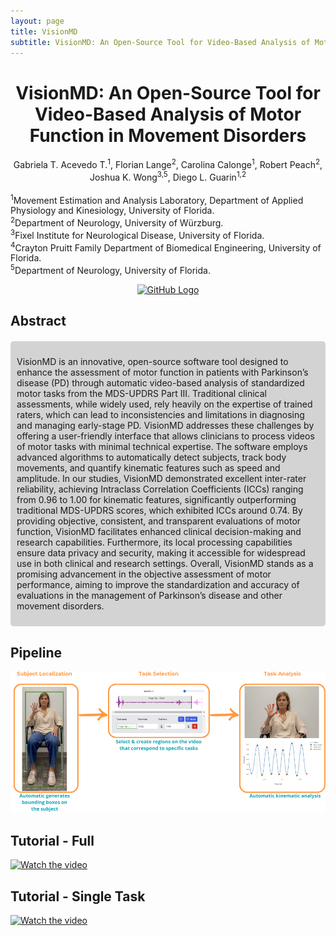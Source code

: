 ```yaml
---
layout: page
title: VisionMD
subtitle: VisionMD: An Open-Source Tool for Video-Based Analysis of Motor Function in Movement Disorders
---
```

<h1 align="center">VisionMD: An Open-Source Tool for Video-Based Analysis of Motor Function in Movement Disorders</h1>
<div align="center">
  Gabriela T. Acevedo T.<sup>1</sup>, Florian Lange<sup>2</sup>, Carolina Calonge<sup>1</sup>, Robert Peach<sup>2</sup>, Joshua K. Wong<sup>3,5</sup>, Diego L. Guarin<sup>1,2</sup>
</div>
<br>
<sup>1</sup>Movement Estimation and Analysis Laboratory, Department of Applied Physiology and Kinesiology, University of Florida.
<br>
<sup>2</sup>Department of Neurology, University of Würzburg.
<br>
<sup>3</sup>Fixel Institute for Neurological Disease, University of Florida.
<br>
<sup>4</sup>Crayton Pruitt Family Department of Biomedical Engineering, University of Florida.
<br>
<sup>5</sup>Department of Neurology, University of Florida. 

<p align="center">
  <a href="https://github.com/mea-lab/VideoAnalysisToolBackend/tree/dev">
    <img src="https://github.githubassets.com/images/modules/logos_page/GitHub-Mark.png" alt="GitHub Logo" width="80">
  </a>
</p>

## Abstract
<div style="background-color: #D3D3D3; padding: 10px; border-radius: 5px; margin: 20px 0;">
  <p>VisionMD is an innovative, open-source software tool designed to enhance the assessment of motor function in patients with Parkinson’s disease (PD) through automatic video-based analysis of standardized motor tasks from the MDS-UPDRS Part III. Traditional clinical assessments, while widely used, rely heavily on the expertise of trained raters, which can lead to inconsistencies and limitations in diagnosing and managing early-stage PD. VisionMD addresses these challenges by offering a user-friendly interface that allows clinicians to process videos of motor tasks with minimal technical expertise. The software employs advanced algorithms to automatically detect subjects, track body movements, and quantify kinematic features such as speed and amplitude. In our studies, VisionMD demonstrated excellent inter-rater reliability, achieving Intraclass Correlation Coefficients (ICCs) ranging from 0.96 to 1.00 for kinematic features, significantly outperforming traditional MDS-UPDRS scores, which exhibited ICCs around 0.74. By providing objective, consistent, and transparent evaluations of motor function, VisionMD facilitates enhanced clinical decision-making and research capabilities. Furthermore, its local processing capabilities ensure data privacy and security, making it accessible for widespread use in both clinical and research settings. Overall, VisionMD stands as a promising advancement in the objective assessment of motor performance, aiming to improve the standardization and accuracy of evaluations in the management of Parkinson’s disease and other movement disorders.</p>
</div>

## Pipeline
<div align="center">
    <img src="VisionMD_Pipeline.png" alt="Pipeline" />
</div>

## Tutorial - Full
[![Watch the video](https://img.youtube.com/vi/nEziXfARw8o/maxresdefault.jpg)](https://youtu.be/nEziXfARw8o)

## Tutorial - Single Task
[![Watch the video](https://img.youtube.com/vi/jZDgEBjXwP8/maxresdefault.jpg)](https://youtu.be/jZDgEBjXwP8)
